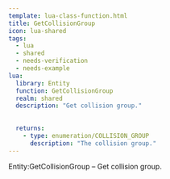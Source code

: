 ```yaml
---
template: lua-class-function.html
title: GetCollisionGroup
icon: lua-shared
tags:
  - lua
  - shared
  - needs-verification
  - needs-example
lua:
  library: Entity
  function: GetCollisionGroup
  realm: shared
  description: "Get collision group."
  
  
  returns:
    - type: enumeration/COLLISION_GROUP
      description: "The collision group."
---
```


<div class="lua__search__keywords">
Entity:GetCollisionGroup &#x2013; Get collision group.
</div>
